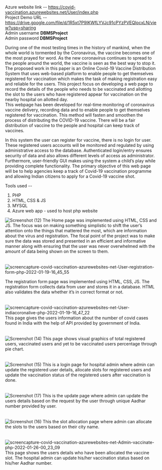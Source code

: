 
Azure website link -- https://covid-vaccination.azurewebsites.net/User/index.php <br>
Project Demo URL -- https://drive.google.com/file/d/1R5xt7P9IKWfLYVJc91cPYzPVEQlocxLN/view?usp=sharing <br>
Admin username <b>DBMSProject</b> <br>
Admin password <b>DBMSProject</b>


During one of the most testing times in the history of mankind, when the whole world is tormented by the Coronavirus, the vaccine becomes one of the most prayed for word. 
As the new coronavirus continues to spread to the people around the world, the vaccine is seen as the best way to stop it.
The proposed work in this paper is an Online Covid-19 Vaccine Distribution System that uses web-based platform to enable people to get themselves registered for 
vaccination which makes the task of making registration easy and reliable for the users. 
This project focus on developing a web page to record the details of the people who needs to be vaccinated and allotting the slot to the users who have registered 
appear for vaccination on the nearby hospital on allotted day.	
This webpage has been developed for real-time monitoring of coronavirus vaccine delivery, recording data and to enable people to get themselves registered for vaccination. 
This method will fasten and smoothen the process of distributing the COVID-19 vaccine. 
There will be a fair distribution of vaccine to the people and hospital can keep track of vaccines.

In this system the user can register for vaccine, there is no login for user. These registered users accounts will be monitored and regulated by using administrative 
access to the database. Authenticated login/entry ensures security of data and also allows different levels of access as administrator. 
Furthermore, user-friendly GUI makes using the system a child’s play while providing complete functionality. The primary objective of this web page will be to 
help agencies keep a track of Covid-19 vaccination programme and allowing Indian citizens to apply for a Covid-19 vaccine shot.

Tools used -- 
1. PHP
2. HTML, CSS & JS
3. MYSQL
4. Azure web app - used to host php website

![Screenshot (12)](https://user-images.githubusercontent.com/63720536/151040922-d0ca9229-151b-49c1-b907-a2d844bfbc76.png)
The Home page was implemented using HTML, CSS and JS. The focus was on making something simplistic to shift the user’s attention onto the things that mattered the most, which are information about the virus and registration.
	The focal point of the project was to make sure the data was stored and presented in an efficient and informative manner along with ensuring that the user was never overwhelmed with the amount of data being shown on the screen to them.
  <br>
  <br>
  <br>
  ![screencapture-covid-vaccination-azurewebsites-net-User-registration-form-php-2022-01-19-16_45_55](https://user-images.githubusercontent.com/63720536/150119636-925ca457-cd45-44c0-ab05-7c96743d61fd.png)

  The registration form page was implemented using HTML, CSS, JS. The registration form collects data from user and stores it in a database. HTML also validates the data whether it’s in correct format or not.
<br>
<br>
<br>
![screencapture-covid-vaccination-azurewebsites-net-User-indiacoronalive-php-2022-01-19-16_47_22](https://user-images.githubusercontent.com/63720536/150119790-f397aca5-6b00-4593-a5ec-1f9bc28454e4.png)
This page gives the users information about the number of covid cases found in India with the help of API provided by government of India.
<br>
<br>
<br>
![Screenshot (14)](https://user-images.githubusercontent.com/63720536/151041729-41f000b7-34a6-44b4-86d0-b08f162e3a55.png)
This page shows visual graphics of total registered users, vaccinated users and yet to be vaccinated users percentage through pie chart.
<br>
<br>
<br>
![Screenshot (15)](https://user-images.githubusercontent.com/63720536/151040991-fc951ec5-5450-4bab-8a05-c613b8911862.png)
This is a login page for hospital admin where admin can update the registered user details, allocate slots for registered users and update the vaccination status of the registered users after vaccination is done.
<br>
<br>
<br>
![Screenshot (17)](https://user-images.githubusercontent.com/63720536/151041248-75655e3c-b6d4-40ac-958f-f3e4cbd49705.png)
This is the update page where admin can update the users details based on the request by the user through unique Aadhar number provided by user.
<br>
<br>
<br>
![Screenshot (16)](https://user-images.githubusercontent.com/63720536/151041493-bc4a0500-8a96-4b8e-bb42-c776c6c02821.png)
This the slot allocation page where admin can allocate the slots to the users based on their city name.
<br>
<br>
<br>
![screencapture-covid-vaccination-azurewebsites-net-Admin-vaccinate-php-2022-01-26-00_23_09](https://user-images.githubusercontent.com/63720536/151042238-9aab1a8f-671a-4a35-9a13-1c0a8e21a135.png)
This page shows the users details who have been allocated the vaccine slot. The hospital admin can update his/her vaccination status based on his/her Aadhar number.


